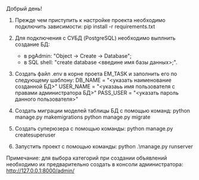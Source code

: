 Добрый день!

1. Прежде чем приступить к настройке проекта необходимо подключить зависимости: 
pip install -r requirements.txt

2. Для подключения с СУБД (PostgreSQL) необходимо выплнить создание БД:
    - в pgAdmin: "Object -> Create -> Database";
    - в SQL shell: "create database <введине имя базы данных>;".

3. Создать файл .env в корне проета EM_TASK и заполнить его по следующему шаблону:
    DB_NAME = "<указать наименование созданной БД>"
    USER_NAME = "<указаьь имя пользователя с правами администратора БД>"
    PASS_USER = "<указать пароль данного пользователя>"

4. Создать миграции моделей таблицы БД с помощью команд:
    python manage.py makemigrations 
    python manage.py migrate   

5. Создать суперюзера с помощью команды:
    python manage.py createsuperuser

6. Запустить проект с помощью команды:
    python .\manage.py runserver

Примечание: для выбора категорий при создании объявлений необходимо их предварительно создать в консоли администратора: http://127.0.0.1:8000/admin/
